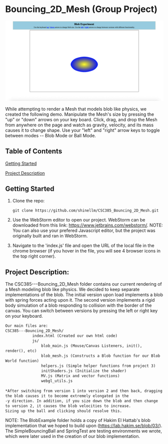 # Bouncing_2D_Mesh (Group Project)

![](Bouncing_2D_Mesh.gif)

While attempting to render a Mesh that models blob like physics, we created the following demo. Manipulate the Mesh's size by pressing the "up" or "down" arrows on your key board. Click, drag, and drop the Mesh from anywhere on the page and watch as gravity, velocity, and its mass causes it to change shape. Use your "left" and "right" arrow keys to toggle between modes -- Blob Mode or Ball Mode.


## Table of Contents  
[Getting Started](#getting-started)

[Project Description](#project-description)


## Getting Started

1.  Clone the repo:

        git clone https://github.com/shinellm/CSC385_Bouncing_2D_Mesh.git

2.  Use the WebStorm editor to open our project. WebStorm can be downloaded from this link: https://www.jetbrains.com/webstorm/. NOTE: You can also use your prefered Javascript editor, but the project was originally built and ran in WebStorm.

3.  Navigate to the 'index.js' file and open the URL of the local file in the chrome browser (if you hover in the file, you will see 4 browser icons in the top right corner).


## Project Description:

The CSC385---Bouncing_2D_Mesh folder contains our current rendering of a Mesh modeling blob like physics. We decided to keep separate implementations of the blob. The initial version upon load implements a blob with spring forces acting upon it. The second version implements a rigid body simulation of a blob responding to collision with the border of the canvas. You can switch between versions by pressing the left or right key on your keyboard. 
	
	Our main files are:
	CSC385---Bouncing_2D_Mesh/
        		index.html (Created our own html code)
        		js/	
        			blob_main.js (Mouse/Canvas Listeners, init(), render(), etc)
        			blob_mesh.js (Constructs a Blob function for our Blob World function)
        			helpers.js (Simple helper functions from project 3)
        			initShaders.js (Initialize the shader)
        			MV.js (Matrix and vector functions)
        			webgl_utils.js 
	
	*After switching from version 1 into version 2 and then back, dragging the blob causes it to become extremely elongated in the 
	-y direction. In addition, if you size down the blob and then change to version 2, it causes the blob velocities to increase.
	Sizing up the ball and clicking should resolve this.
	

NOTE: The BlobExample folder holds a copy of Hakim El Hattab's blob implementation that we hoped to build upon (https://lab.hakim.se/blob/03/). The SimpleBouncingBall and SpringTest are testing environments we wrote, which were later used in the creation of our blob implementation.


